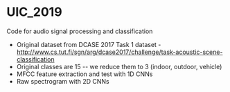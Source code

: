 # UIC_2019
Code for audio signal processing and classification
- Original dataset from DCASE 2017 Task 1 dataset - http://www.cs.tut.fi/sgn/arg/dcase2017/challenge/task-acoustic-scene-classification
- Original classes are 15 -- we reduce them to 3 (indoor, outdoor, vehicle)
- MFCC feature extraction and test with 1D CNNs
- Raw spectrogram with 2D CNNs
